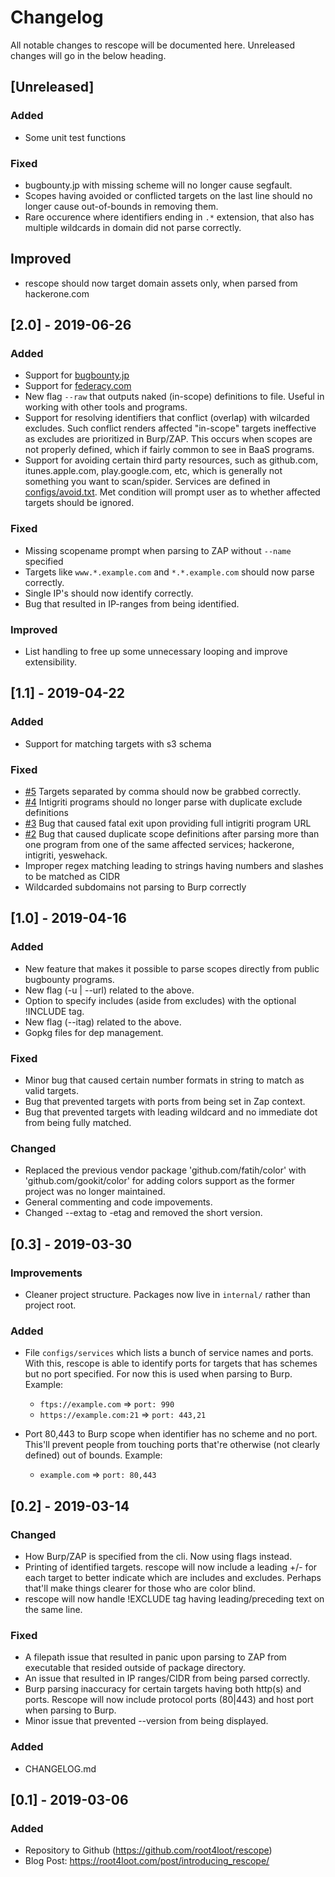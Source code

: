 # Changelog

All notable changes to rescope will be documented here.
Unreleased changes will go in the below heading.

## [Unreleased]

### Added
- Some unit test functions

### Fixed
- bugbounty.jp with missing scheme will no longer cause segfault.
- Scopes having avoided or conflicted targets on the last line should no longer cause out-of-bounds in removing them.
- Rare occurence where identifiers ending in `.*` extension, that also has multiple wildcards in domain did not parse correctly.

## Improved
- rescope should now target domain assets only, when parsed from hackerone.com

## [2.0] - 2019-06-26

### Added
- Support for [bugbounty.jp](https://bugbounty.jp)
- Support for [federacy.com](https://www.federacy.com/)
- New flag `--raw` that outputs naked (in-scope) definitions to file. Useful in working with other tools and programs.
- Support for resolving identifiers that conflict (overlap) with wilcarded excludes. Such conflict renders affected "in-scope" targets ineffective as excludes are prioritized in Burp/ZAP. This occurs when scopes are not properly defined, which if fairly common to see in BaaS programs.
- Support for avoiding certain third party resources, such as github.com, itunes.apple.com, play.google.com, etc, which is generally not something you want to scan/spider. Services are defined in [configs/avoid.txt](configs/avoid.txt). Met condition will prompt user as to whether affected targets should be ignored.


### Fixed
- Missing scopename prompt when parsing to ZAP without `--name` specified
- Targets like `www.*.example.com` and `*.*.example.com` should now parse correctly.
- Single IP's should now identify correctly.
- Bug that resulted in IP-ranges from being identified.

### Improved
- List handling to free up some unnecessary looping and improve extensibility.


## [1.1] - 2019-04-22

### Added
- Support for matching targets with s3 schema

### Fixed
- [#5](https://github.com/root4loot/rescope/issues/5) Targets separated by comma should now be grabbed correctly.  
- [#4](https://github.com/root4loot/rescope/issues/4) Intigriti programs should no longer parse with duplicate exclude definitions
- [#3](https://github.com/root4loot/rescope/issues/3) Bug that caused fatal exit upon providing full intigriti program URL
- [#2](https://github.com/root4loot/rescope/issues/2) Bug that caused duplicate scope definitions after parsing more than one program from one of the same affected services; hackerone, intigriti, yeswehack.
- Improper regex matching leading to strings having numbers and slashes to be matched as CIDR
- Wildcarded subdomains not parsing to Burp correctly

## [1.0] - 2019-04-16

### Added
- New feature that makes it possible to parse scopes directly from public bugbounty programs.
- New flag (-u | --url) related to the above.
- Option to specify includes (aside from excludes) with the optional !INCLUDE tag.
- New flag (--itag) related to the above.
- Gopkg files for dep management.

### Fixed
- Minor bug that caused certain number formats in string to match as valid targets.
- Bug that prevented targets with ports from being set in Zap context.
- Bug that prevented targets with leading wildcard and no immediate dot from being fully matched.

### Changed
- Replaced the previous vendor package 'github.com/fatih/color' with 'github.com/gookit/color' for adding colors support as the former project was no longer maintained.
- General commenting and code impovements.
- Changed --extag to -etag and removed the short version.


## [0.3] - 2019-03-30
### Improvements
- Cleaner project structure. Packages now live in `internal/` rather than project root.

### Added
- File `configs/services` which lists a bunch of service names and ports. With this, rescope is able to identify ports for targets that has schemes but no port specified. For now this is used when parsing to Burp. Example:
     - `ftps://example.com` => `port: 990`
     - `https://example.com:21` => `port: 443,21`

- Port 80,443 to Burp scope when identifier has no scheme and no port. This'll prevent people from touching ports that're otherwise (not clearly defined) out of bounds. Example:
     - `example.com` => `port: 80,443`

## [0.2] - 2019-03-14
### Changed
- How Burp/ZAP is specified from the cli. Now using flags instead.
- Printing of identified targets. rescope will now include a leading +/- for each target to better indicate which are includes and excludes. Perhaps that'll make things clearer for those who are color blind.
- rescope will now handle !EXCLUDE tag having leading/preceding text on the same line.

### Fixed
- A filepath issue that resulted in panic upon parsing to ZAP from executable that resided outside of package directory.
- An issue that resulted in IP ranges/CIDR from being parsed correctly.
- Burp parsing inaccuracy for certain targets having both http(s) and ports. Rescope will now include protocol ports (80|443) and host port when parsing to Burp.
- Minor issue that prevented --version from being displayed.

### Added
- CHANGELOG.md

## [0.1] - 2019-03-06
### Added
- Repository to Github (https://github.com/root4loot/rescope)
- Blog Post: https://root4loot.com/post/introducing_rescope/
